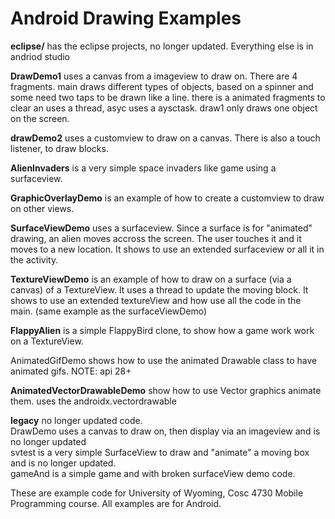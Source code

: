Android Drawing Examples
===========
<b>eclipse/</b> has the eclipse projects, no longer updated.  Everything else is in andriod studio

<b>DrawDemo1</b> uses a canvas from a imageview to draw on.  There are 4 fragments.  main draws different types of objects, based on a spinner and some need two taps to be drawn like a line.  there is a animated fragments to clear an uses a thread, asyc uses a aysctask. draw1 only draws one object on the screen.

<b>drawDemo2</b> uses a customview to draw on a canvas.  There is also a touch listener, to draw blocks.

<b>AlienInvaders</b> is a very simple space invaders like game using a surfaceview.

<b>GraphicOverlayDemo</b> is an example of how to create a customview to draw on other views.

<b>SurfaceViewDemo</b> uses a surfaceview.  Since a surface is for "animated" drawing, an alien moves accross the screen.  The user touches it and it moves to a new location. It shows to use an extended surfaceview or all it in the activity.

<b>TextureViewDemo</b> is an example of how to draw on a surface (via a canvas) of a TextureView.  It uses a thread to update the moving block.  It shows to use an extended textureView and how use all the code in the main.  (same example as the surfaceViewDemo)

<b>FlappyAlien</b> is a simple FlappyBird clone, to show how a game work work on a TextureView.


<a>AnimatedGifDemo</b> shows how to use the animated Drawable class to have animated gifs.  NOTE: api 28+

<b>AnimatedVectorDrawableDemo</b> show how to use Vector graphics animate them.  uses the androidx.vectordrawable

<b>legacy</b> no longer updated code.<br>
DrawDemo uses a canvas to draw on, then display via an imageview and  is no longer updated<BR>
svtest is a very simple SurfaceView to draw and "animate" a moving box and is no longer updated.<BR>
gameAnd is a simple game and with broken surfaceView demo code.


These are example code for University of Wyoming, Cosc 4730 Mobile Programming course.
All examples are for Android.
